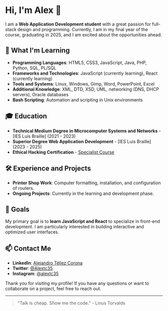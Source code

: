 # Hi, I'm Alex 👋

I am a **Web Application Development student** with a great passion for full-stack design and programming. Currently, I am in my final year of the course, graduating in 2025, and I am excited about the opportunities ahead.

## 🚀 What I'm Learning

- **Programming Languages**: HTML5, CSS3, JavaScript, Java, PHP, Python, SQL, PL/SQL
- **Frameworks and Technologies**: JavaScript (currently learning), React (currently learning)
- **Tools and Systems**: Linux, Windows, Gimp, Word, PowerPoint, Excel
- **Additional Knowledge**: XML, DTD, XSD, UML, networking (DNS, DHCP servers), Oracle databases
- **Bash Scripting**: Automation and scripting in Unix environments

## 🎓 Education

- **Technical Medium Degree in Microcomputer Systems and Networks** - [IES Luis Braille] (2021 - 2023)
- **Superior Degree Web Application Development** - [IES Luis Braille] (2023 - 2025)
- **Ethical Hacking Certification** - [Specialist Course](https://openwebinars.net/cert/uw1N)

## 🛠 Experience and Projects

- **Printer Shop Work**: Computer formatting, installation, and configuration of routers.
- **Ongoing Projects**: Currently in the learning and development phase.

## 🎯 Goals

My primary goal is to **learn JavaScript and React** to specialize in front-end development. I am particularly interested in building interactive and optimized user interfaces.

## 📫 Contact Me

- **LinkedIn**: [Alejandro Téllez Corona](https://www.linkedin.com/in/alejandrotellezcorona/)
- **Twitter**: [@Alextc35](https://x.com/Alextc35)
- **Instagram**: [@alextc35](https://www.instagram.com/alextc35/)

Thank you for visiting my profile! If you have any questions or want to collaborate on a project, feel free to reach out.

---

> "Talk is cheap. Show me the code." - Linus Torvalds

